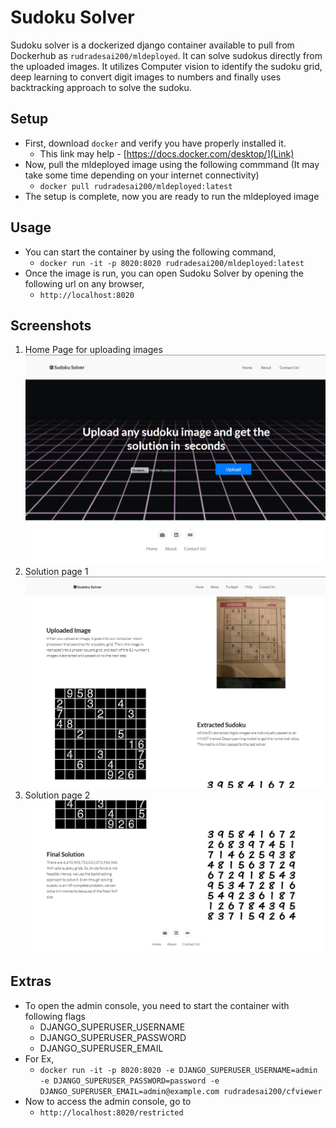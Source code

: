 # Sudoku Solver
Sudoku solver is a dockerized django container available to pull from Dockerhub as `rudradesai200/mldeployed`. It can solve sudokus directly from the uploaded images. It utilizes Computer vision to identify the sudoku grid, deep learning to convert digit images to numbers and finally uses backtracking approach to solve the sudoku.

## Setup
  - First, download `docker` and verify you have properly installed it.
    - This link may help - [https://docs.docker.com/desktop/](Link)
  - Now, pull the mldeployed image using the following commmand (It may take some time depending on your internet connectivity)
    - `docker pull rudradesai200/mldeployed:latest`
  - The setup is complete, now you are ready to run the mldeployed image

## Usage
  - You can start the container by using the following command,
    - `docker run -it -p 8020:8020 rudradesai200/mldeployed:latest`
  - Once the image is run, you can open Sudoku Solver by opening the following url on any browser,
    - `http://localhost:8020` 

## Screenshots
1. Home Page for uploading images
    ![HomePage](Screenshots/SS1.png)
2. Solution page 1
    ![Solution Page 1](Screenshots/SS2.png)
3. Solution page 2
    ![Solution Page 2](Screenshots/SS3.png)
## Extras
  - To open the admin console, you need to start the container with following flags
    - DJANGO_SUPERUSER_USERNAME
    - DJANGO_SUPERUSER_PASSWORD
    - DJANGO_SUPERUSER_EMAIL
  - For Ex,
    - `docker run -it -p 8020:8020 -e DJANGO_SUPERUSER_USERNAME=admin -e DJANGO_SUPERUSER_PASSWORD=password -e DJANGO_SUPERUSER_EMAIL=admin@example.com rudradesai200/cfviewer`
  - Now to access the admin console, go to
    - `http://localhost:8020/restricted`

